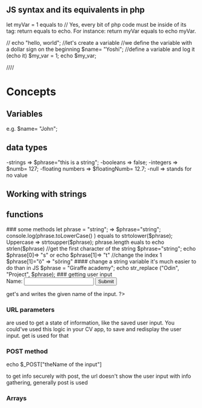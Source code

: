 ## JS syntax and its equivalents in php

let myVar = 1 equals to <?php $myVar=1 ?> // Yes, every bit of php code must be inside of its tag: <?php (code goes here) ?>
return equals to echo. For instance:
return myVar equals to echo myVar.

// echo "hello, world";
//let's create a variable
//we define the variable with a dollar sign on the beginning
$name= "Yoshi";
//define a variable and log it (echo it)
$my_var = 1;
echo $my_var;

////

<!-- document.getElementByName("sth") equals to $_GET["sth"] -->

# Concepts

## Variables

e.g. $name= "John";

## data types

-strings => $phrase="this is a string";
-booleans => false;
-integers => $numb= 127;
-floating numbers => $floatingNumb= 12.7;
-null => stands for no value

## Working with strings

<?php
//create a string:
echo "this is a string";


?>

## functions

<?php?
$phrase= "a strin";
echo strtolower($phrase)
//or
echo strtoupper($phrase)



>
### some methods
let phrase = "string"; => $phrase="string";
console.log(phrase.toLowerCase() ) equals to strtolower($phrase);

Uppercase => strtoupper($phrase);

phrase.length euals to echo strlen($phrase)

//get the first character of the string
$phrase="string";
echo $phrase[0]=> "s"
or 
echo $phrase[1]=> "t"
//change the index 1
$phrase[1]="ö" => "söring"

#### change a string variable
it's much easier to do than in JS

$phrase = "Giraffe academy";
echo str_replace ("Odin", "Project", $phrase);

### getting user input
<form action ="index.php" method="get">
Name: <input type="text" name="nameInput">
<input type="submit">
</form>

<?php
echo $_GET["nameInput"] => get's and writes the given name of the input.

?>

### URL parameters

are used to get a state of information, like the saved user input. You could've used this logic in your CV app, to save and redisplay the user input.
get is used for that

### POST method

<form  method="post">
echo $_POST["theName of the input"]

to get info securely
with post, the url doesn't show the user input
with info gathering, generally post is used

### Arrays
